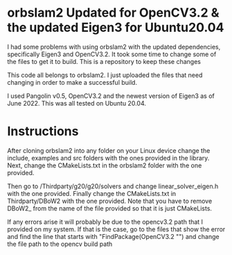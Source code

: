 # orbslam2 Updated for OpenCV3.2 & the updated Eigen3 for Ubuntu20.04
I had some problems with using orbslam2 with the updated dependencies, specifically Eigen3 and OpenCV3.2. It took some time to change some of the files to get it to build. This is a repository to keep these changes

This code all belongs to orbslam2. I just uploaded the files that need changing in order to make a successful build.

I used Pangolin v0.5, OpenCV3.2 and the newest version of Eigen3 as of June 2022. This was all tested on Ubuntu 20.04.

# Instructions

After cloning orbslam2 into any folder on your Linux device change the include, examples and src folders with the ones provided in the library. Next, change the CMakeLists.txt in the orbslam2 folder with the one provided.

Then go to /Thirdparty/g20/g20/solvers and change linear_solver_eigen.h with the one provided.
Finally change the CMakeLists.txt in Thirdparty/DBoW2 with the one provided. Note that you have to remove DBoW2_ from the name of the file provided so that it is just CMakeLists.

If any errors arise it will probably be due to the opencv3.2 path that I provided on my system. If that is the case, go to the files that show the error and find the line that starts with "FindPackage(OpenCV3.2 "<file path>") and change the file path to the opencv build path
